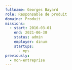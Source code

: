 ```yaml
---
fullname: Georges Bayard
role: Responsable de produit
domaine: Produit
missions:
  - start: 2016-03-01
    end: 2021-06-30
    status: admin
    employer: dinum
    startups:
      - mps
previously:
  - mon-entreprise
---
```


